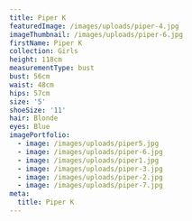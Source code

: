 ```yaml
---
title: Piper K
featuredImage: /images/uploads/piper-4.jpg
imageThumbnail: /images/uploads/piper-6.jpg
firstName: Piper K
collection: Girls
height: 118cm
measurementType: bust
bust: 56cm
waist: 48cm
hips: 57cm
size: '5'
shoeSize: '11'
hair: Blonde
eyes: Blue
imagePortfolio:
  - image: /images/uploads/piper5.jpg
  - image: /images/uploads/piper-6.jpg
  - image: /images/uploads/piper1.jpg
  - image: /images/uploads/piper-3.jpg
  - image: /images/uploads/piper-2.jpg
  - image: /images/uploads/piper-7.jpg
meta:
  title: Piper K
---
```


